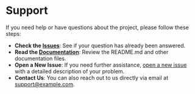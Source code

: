 # Support

If you need help or have questions about the project, please follow these steps:

- **Check the [Issues](https://github.com/otabekoff/c-plus-plus-mini/issues)**: See if your question has already been answered.
- **Read the [Documentation](README.md)**: Review the README.md and other documentation files.
- **Open a New Issue**: If you need further assistance, [open a new issue](https://github.com/otabekoff/c-plus-plus-mini/issues/new) with a detailed description of your problem.
- **Contact Us**: You can also reach out to us directly via email at [support@example.com](mailto:sadiridinovotabek@gmail.com).
